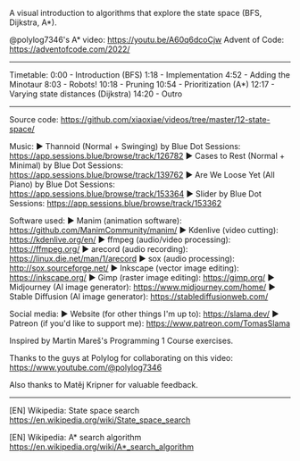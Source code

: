 A visual introduction to algorithms that explore the state space (BFS, Dijkstra, A*).

@polylog7346's A* video: https://youtu.be/A60q6dcoCjw
Advent of Code: https://adventofcode.com/2022/

------------------

Timetable:
0:00 - Introduction (BFS)
1:18 - Implementation
4:52 - Adding the Minotaur
8:03 - Robots!
10:18 - Pruning
10:54 - Prioritization (A*)
12:17 - Varying state distances (Dijkstra)
14:20 - Outro

------------------

Source code: https://github.com/xiaoxiae/videos/tree/master/12-state-space/

Music:
► Thannoid (Normal + Swinging) by Blue Dot Sessions: https://app.sessions.blue/browse/track/126782
► Cases to Rest (Normal + Minimal) by Blue Dot Sessions: https://app.sessions.blue/browse/track/139762
► Are We Loose Yet (All Piano) by Blue Dot Sessions: https://app.sessions.blue/browse/track/153364
► Slider by Blue Dot Sessions: https://app.sessions.blue/browse/track/153362

Software used:
► Manim (animation software): https://github.com/ManimCommunity/manim/
► Kdenlive (video cutting): https://kdenlive.org/en/
► ffmpeg (audio/video processing): https://ffmpeg.org/
► arecord (audio recording): https://linux.die.net/man/1/arecord
► sox (audio processing): http://sox.sourceforge.net/
► Inkscape (vector image editing): https://inkscape.org/
► Gimp (raster image editing): https://gimp.org/
► Midjourney (AI image generator): https://www.midjourney.com/home/
► Stable Diffusion (AI image generator): https://stablediffusionweb.com/

Social media:
► Website (for other things I'm up to): https://slama.dev/
► Patreon (if you'd like to support me): https://www.patreon.com/TomasSlama

Inspired by Martin Mareš's Programming 1 Course exercises.

Thanks to the guys at Polylog for collaborating on this video: https://www.youtube.com/@polylog7346

Also thanks to Matěj Kripner for valuable feedback.

------------------

[EN] Wikipedia: State space search
https://en.wikipedia.org/wiki/State_space_search

[EN] Wikipedia: A* search algorithm
https://en.wikipedia.org/wiki/A*_search_algorithm
